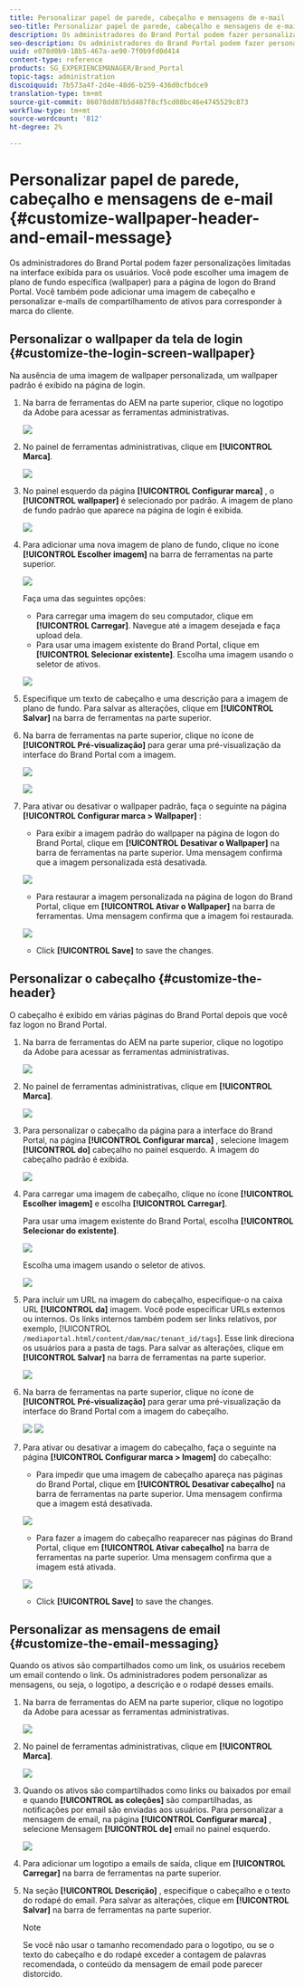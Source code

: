 ```yaml
---
title: Personalizar papel de parede, cabeçalho e mensagens de e-mail
seo-title: Personalizar papel de parede, cabeçalho e mensagens de e-mail
description: Os administradores do Brand Portal podem fazer personalizações limitadas na interface exibida para os usuários. Você pode escolher uma imagem de plano de fundo específica (wallpaper) para a página de logon do Brand Portal. Você também pode adicionar uma imagem de cabeçalho e personalizar e-mails de compartilhamento de ativos para corresponder à marca do cliente.
seo-description: Os administradores do Brand Portal podem fazer personalizações limitadas na interface exibida para os usuários. Você pode escolher uma imagem de plano de fundo específica (wallpaper) para a página de logon do Brand Portal. Você também pode adicionar uma imagem de cabeçalho e personalizar e-mails de compartilhamento de ativos para corresponder à marca do cliente.
uuid: e078d0b9-18b5-467a-ae90-7f0b9fd0d414
content-type: reference
products: SG_EXPERIENCEMANAGER/Brand_Portal
topic-tags: administration
discoiquuid: 7b573a4f-2d4e-48d6-b259-436d0cfbdce9
translation-type: tm+mt
source-git-commit: 86078dd07b5d487f8cf5cd08bc46e4745529c873
workflow-type: tm+mt
source-wordcount: '812'
ht-degree: 2%

---
```



# Personalizar papel de parede, cabeçalho e mensagens de e-mail {#customize-wallpaper-header-and-email-message}

Os administradores do Brand Portal podem fazer personalizações limitadas na interface exibida para os usuários. Você pode escolher uma imagem de plano de fundo específica (wallpaper) para a página de logon do Brand Portal. Você também pode adicionar uma imagem de cabeçalho e personalizar e-mails de compartilhamento de ativos para corresponder à marca do cliente.

## Personalizar o wallpaper da tela de login {#customize-the-login-screen-wallpaper}

Na ausência de uma imagem de wallpaper personalizada, um wallpaper padrão é exibido na página de login.

1. Na barra de ferramentas do AEM na parte superior, clique no logotipo da Adobe para acessar as ferramentas administrativas.

   ![](assets/aemlogo.png)

1. No painel de ferramentas administrativas, clique em **[!UICONTROL Marca]**.


   ![](assets/admin-tools-panel-10.png)

1. No painel esquerdo da página **[!UICONTROL Configurar marca]** , o **[!UICONTROL wallpaper]** é selecionado por padrão. A imagem de plano de fundo padrão que aparece na página de login é exibida.

   ![](assets/default_wallpaper.png)

1. Para adicionar uma nova imagem de plano de fundo, clique no ícone **[!UICONTROL Escolher imagem]** na barra de ferramentas na parte superior.

   ![](assets/choose_wallpaperimage.png)

   Faça uma das seguintes opções:

   * Para carregar uma imagem do seu computador, clique em **[!UICONTROL Carregar]**. Navegue até a imagem desejada e faça upload dela.
   * Para usar uma imagem existente do Brand Portal, clique em **[!UICONTROL Selecionar existente]**. Escolha uma imagem usando o seletor de ativos.

   ![](assets/asset-picker.png)

1. Especifique um texto de cabeçalho e uma descrição para a imagem de plano de fundo. Para salvar as alterações, clique em **[!UICONTROL Salvar]** na barra de ferramentas na parte superior.

1. Na barra de ferramentas na parte superior, clique no ícone de **[!UICONTROL Pré-visualização]** para gerar uma pré-visualização da interface do Brand Portal com a imagem.

   ![](assets/chlimage_1.png)

   ![](assets/custom-wallpaper-preview.png)

1. Para ativar ou desativar o wallpaper padrão, faça o seguinte na página **[!UICONTROL Configurar marca > Wallpaper]** :

   * Para exibir a imagem padrão do wallpaper na página de logon do Brand Portal, clique em **[!UICONTROL Desativar o Wallpaper]** na barra de ferramentas na parte superior. Uma mensagem confirma que a imagem personalizada está desativada.

   ![](assets/chlimage_1-1.png)

   * Para restaurar a imagem personalizada na página de logon do Brand Portal, clique em **[!UICONTROL Ativar o Wallpaper]** na barra de ferramentas. Uma mensagem confirma que a imagem foi restaurada.

   ![](assets/chlimage_1-2.png)

   * Click **[!UICONTROL Save]** to save the changes.



## Personalizar o cabeçalho {#customize-the-header}

O cabeçalho é exibido em várias páginas do Brand Portal depois que você faz logon no Brand Portal.

1. Na barra de ferramentas do AEM na parte superior, clique no logotipo da Adobe para acessar as ferramentas administrativas.

   ![](assets/aemlogo.png)

1. No painel de ferramentas administrativas, clique em **[!UICONTROL Marca]**.

   ![](assets/admin-tools-panel-11.png)

1. Para personalizar o cabeçalho da página para a interface do Brand Portal, na página **[!UICONTROL Configurar marca]** , selecione Imagem **[!UICONTROL do]** cabeçalho no painel esquerdo. A imagem do cabeçalho padrão é exibida.

   ![](assets/default-header.png)

1. Para carregar uma imagem de cabeçalho, clique no ícone **[!UICONTROL Escolher imagem]** e escolha **[!UICONTROL Carregar]**.

   Para usar uma imagem existente do Brand Portal, escolha **[!UICONTROL Selecionar do existente]**.

   ![](assets/choose_wallpaperimage-1.png)

   Escolha uma imagem usando o seletor de ativos.

   ![](assets/asset-picker-header.png)

1. Para incluir um URL na imagem do cabeçalho, especifique-o na caixa URL **[!UICONTROL da]** imagem. Você pode especificar URLs externos ou internos. Os links internos também podem ser links relativos, por exemplo,
   [!UICONTROL `/mediaportal.html/content/dam/mac/tenant_id/tags`].
Esse link direciona os usuários para a pasta de tags.
Para salvar as alterações, clique em **[!UICONTROL Salvar]** na barra de ferramentas na parte superior.

   ![](assets/configure_brandingheaderimageurl.png)

1. Na barra de ferramentas na parte superior, clique no ícone de **[!UICONTROL Pré-visualização]** para gerar uma pré-visualização da interface do Brand Portal com a imagem do cabeçalho.

   ![](assets/chlimage_1-3.png)
   ![](assets/custom_header_preview.png)

1. Para ativar ou desativar a imagem do cabeçalho, faça o seguinte na página **[!UICONTROL Configurar marca > Imagem]** do cabeçalho:

   * Para impedir que uma imagem de cabeçalho apareça nas páginas do Brand Portal, clique em **[!UICONTROL Desativar cabeçalho]** na barra de ferramentas na parte superior. Uma mensagem confirma que a imagem está desativada.

   ![](assets/chlimage_1-4.png)

   * Para fazer a imagem do cabeçalho reaparecer nas páginas do Brand Portal, clique em **[!UICONTROL Ativar cabeçalho]** na barra de ferramentas na parte superior. Uma mensagem confirma que a imagem está ativada.

   ![](assets/chlimage_1-5.png)

   * Click **[!UICONTROL Save]** to save the changes.



## Personalizar as mensagens de email {#customize-the-email-messaging}

Quando os ativos são compartilhados como um link, os usuários recebem um email contendo o link. Os administradores podem personalizar as mensagens, ou seja, o logotipo, a descrição e o rodapé desses emails.

1. Na barra de ferramentas do AEM na parte superior, clique no logotipo da Adobe para acessar as ferramentas administrativas.

   ![](assets/aemlogo.png)

1. No painel de ferramentas administrativas, clique em **[!UICONTROL Marca]**.

   ![](assets/admin-tools-panel-12.png)

1. Quando os ativos são compartilhados como links ou baixados por email e quando **[!UICONTROL as coleções]** são compartilhadas, as notificações por email são enviadas aos usuários. Para personalizar a mensagem de email, na página **[!UICONTROL Configurar marca]** , selecione Mensagem **[!UICONTROL de]** email no painel esquerdo.

   ![](assets/configure-branding-page-email.png)

1. Para adicionar um logotipo a emails de saída, clique em **[!UICONTROL Carregar]** na barra de ferramentas na parte superior.

1. Na seção **[!UICONTROL Descrição]** , especifique o cabeçalho e o texto do rodapé do email. Para salvar as alterações, clique em **[!UICONTROL Salvar]** na barra de ferramentas na parte superior.

   >[!NOTE]
   >
   >Se você não usar o tamanho recomendado para o logotipo, ou se o texto do cabeçalho e do rodapé exceder a contagem de palavras recomendada, o conteúdo da mensagem de email pode parecer distorcido.
